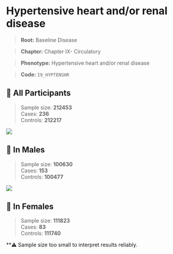 # Hypertensive heart and/or renal disease

> **Root:** Baseline Disease  

> **Chapter:** Chapter IX- Circulatory  

> **Phenotype:** Hypertensive heart and/or renal disease  

> **Code:** `I9_HYPTENSHR`

## 🧪 All Participants  
> Sample size: **212453**  
> Cases: **236**  
> Controls: **212217**
<img src="/Disease/Figures/ALL/Baseline/I9_HYPTENSHR.png"/>
<CsvTable src="/Disease/Data/ALL/Baseline/LG_I9_HYPTENSHR.csv" label="🔍 View full results" />

## 👨 In Males  
> Sample size: **100630**  
> Cases: **153**  
> Controls: **100477**
<img src="/Disease/Figures/Male/Baseline/I9_HYPTENSHR.png"/>
<CsvTable src="/Disease/Data/Male/Baseline/LG_I9_HYPTENSHR.csv" label="🔍 View full results" />

## 👩 In Females  
> Sample size: **111823**  
> Cases: **83**  
> Controls: **111740**

**⚠️ Sample size too small to interpret results reliably.
